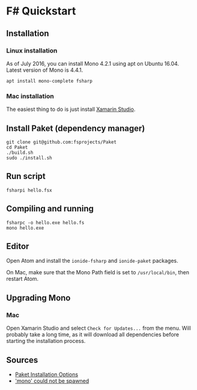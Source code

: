 # F# Quickstart

## Installation

### Linux installation

As of July 2016, you can install Mono 4.2.1 using apt on Ubuntu 16.04. Latest version of Mono is 4.4.1.

```
apt install mono-complete fsharp
```

### Mac installation

The easiest thing to do is just install [Xamarin Studio](http://xamarin.com/studio).

## Install Paket (dependency manager)

```
git clone git@github.com:fsprojects/Paket
cd Paket
./build.sh
sudo ./install.sh
```

## Run script

```
fsharpi hello.fsx
```

## Compiling and running

```
fsharpc -o hello.exe hello.fs
mono hello.exe
```

## Editor

Open Atom and install the `ionide-fsharp` and `ionide-paket` packages.

On Mac, make sure that the Mono Path field is set to `/usr/local/bin`, then restart Atom.

## Upgrading Mono

### Mac

Open Xamarin Studio and select `Check for Updates...` from the menu. Will probably take a long time, as it will download all dependencies before starting the installation process.

## Sources

- [Paket Installation Options](https://fsprojects.github.io/Paket/installation.html)
- ['mono' could not be spawned](https://github.com/ionide/ionide-atom-fsharp/issues/128)
